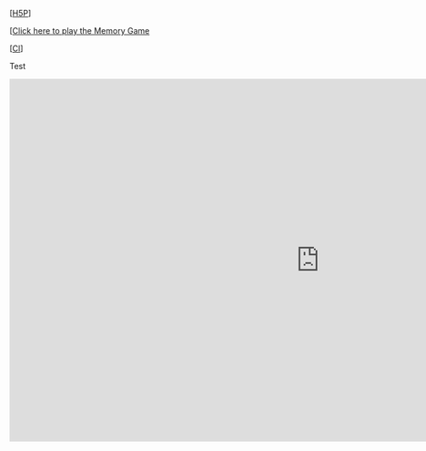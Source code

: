 [[H5P](https://h5p.com/)]







[[Click here to play the Memory Game](https://erbhk.h5p.com/content/1291819320257027929)

[[Cl](https://h5p.com/)]

Test
<iframe src="https://erbhk.h5p.com/content/1291817583937288549/embed" aria-label="memory game" width="1088" height="637" frameborder="0" allowfullscreen="allowfullscreen" allow="autoplay *; geolocation *; microphone *; camera *; midi *; encrypted-media *"></iframe><script src="https://erbhk.h5p.com/js/h5p-resizer.js" charset="UTF-8"></script>



<script src="https://erbhk.h5p.com/js/h5p-resizer.js" charset="UTF-8"></script>


